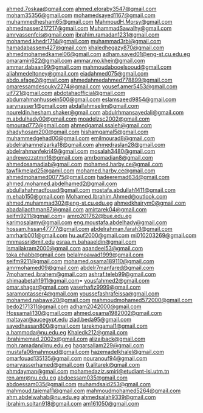 ahmed.7oskaa@gmail.com
ahmed.eloraby3547@gmail.com
moham35356@gmail.com
mohamedsayed1167@gmail.com
muhammedhesham65@gmail.com
MahmoudH.Morsy@gmail.com
ahmednasser217217@gmail.com
MuhammadSawalhy@gmail.com
amryassenfcis@gmail.com
ibrahim.ramadan1231@gmail.com
mohamed.khedr1714@gmail.com
muhammad3rbi@gmail.com
hamadabassem427@gmail.com
khaledhegazy870@gmail.com
ahmedmohamedkamel06@gmail.com
adham.sayed01@eng-st.cu.edu.eg
omaramin622@gmail.com
ammar.mo.kheir@gmail.com
ammar.dabaan99@gmail.com
mahmoudabooelsooud@gmail.com
aliahmedeltoney@gmail.com
eiadahmed075@gmail.com
abdo.afage2@gmail.com
ahmedahmedahmed778899@gmail.com
omaressamdesouky2274@gmail.com
yousef.amer5453@gmail.com
uif721@gmail.com
abdotahaofficial@gmail.com
abdurrahmanhussein500@gmail.com
eslamsaeed9854@gmail.com
sarynasser1@gmail.com
abdallahmselim@gmail.com
noureldin.hesham.shaker@gmail.com
abdulrhmansayedali@gmail.com
m.abdulhady00@gmail.com
moadelzsc2002@gmail.com
pmourad772@gmail.com
ahmedgamal.ssaleh@gmail.com
shadyhosam200@gmail.com
hishamgamal5@gmail.com
muhammedgehad00@gmail.com
emilmourad8@gmail.com
abdelrahamnelzarka18@gmail.com
ahmedraslan28@gmail.com
abdelrahmanfekri49@gmail.com
mosalah3480@gmail.com
andrewezzatmn16@gmail.com
amrbomadian8@gmail.com
ahmedosamadiab@gmail.com
mohamed.harby.ce@gmail.com
tawfikmelad25@gamil.com
mohamed.harby.ce@gmail.com
ahmedmohamed00775@gmail.com
hadeeremad634@gmail.com
ahmed.mohamed.abdelhamed2@gmail.com
abdullahahmadfouad@gmail.com
mostafa.abdullah1411@gmail.com
m.ehab150@gmail.com
Mohamed.Ibrahim.Ahmed@outlook.com
ahmed.muhammad302@eng-st.cu.edu.eg
ahmedkhairym0@gmail.com
abadallaothman87@gmail.com
amirtarek04@gmail.com
seifm9211@gmail.com=
amro201762@bue.edu.eg
karimosalamy@gmail.com
eng.moustafa.abdelhady@gmail.com
hossam.hssan47777@gmail.com
abdelrahman.farah3@gmail.com
amrharb001@gmail.com
hu.auf2000@gmail.com
mi010203269@gmail.com
mnmassri@mit.edu
esraa.m.bahaaeldin@gmail.com
Ismailakram2000@gmail.com
aqandeel53@gmail.com
toka.ehabb@gmail.com
belalmoawad1999@gmail.com
seifm9211@gmail.com
mohamed.osama189110@gmail.com
amrmohamed09@gmail.com
abdelr7manfared@gmail.com
7mohamed.ibrahem@gmail.com
ashraf.teleb99@gmail.com
shimaabetah1911@gmail.com=
yousfahmed2@gmail.com
omar.shagar@gmail.com
yaserhafiz9999@gmail.com
saramontasser4@gmail.com
youssefashrafeissa@gmail.com
mohamed.nabawe20@gmail.com
mahmoudmohamed572000@gmail.com
bedo2171311@gmail.com
adham2042000@gmail.com
Hossamali130@gmail.com
ahmed.osama1982002@gmail.com
maltayar@aucegypt.edu
ziad.beda95@gmail.com
sayedhassan800@gmail.com
tarekmgamal1@gmail.com
a.hammoda@nu.edu.eg
Khaledk212@gmail.com
ibrahimemad.2002x@gmail.com
alizaiback@gmail.com
moh.ramadan@nu.edu.eg
hagarsallam229@gmail.com
mustafa06mahmoud@gmail.com
hazemadelkhalel@gmail.com
omarfouad135135@gmail.com
nouranouf94@gmail.com
omaryasserhamed@gmail.com
0.alitarek@gmail.com
ahmdayman@gmail.com
mohamedaziz.smiri@etudiant-isi.utm.tn
ren.amr@nu.edu.eg
abdoessam035@gmail.com
abdoessam035@gmail.com
muhamdsaid253@gmail.com
mahmoud.taiema11@gmail.com
mahmoudmohamed5264@gmail.com
ahm.abdelwahab@nu.edu.eg
ahmedsalah9339@gmail.com
ibrahim.soltan918@gmail.com
am161050@gmail.com
